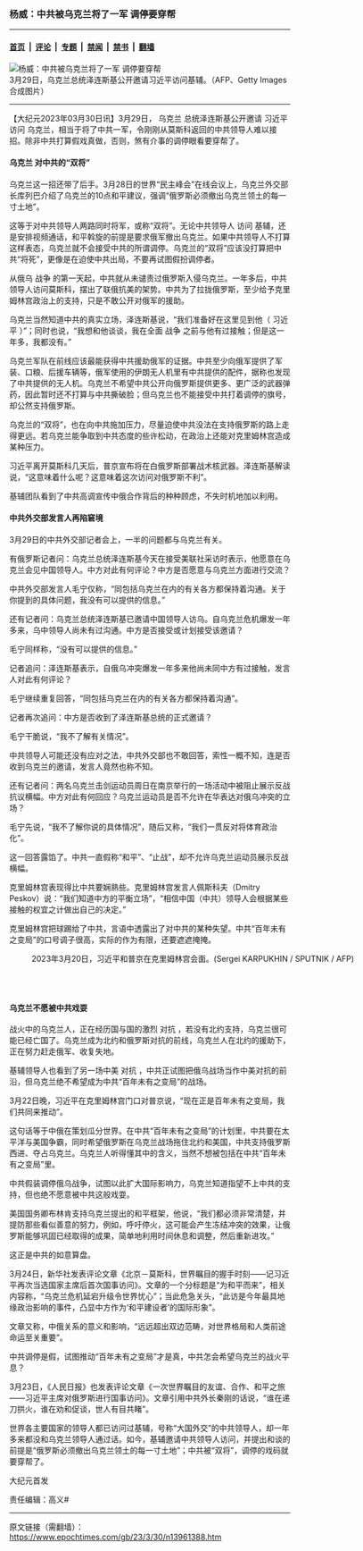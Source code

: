 ### 杨威：中共被乌克兰将了一军 调停要穿帮

---

#### [首页](../../../..?n13961388) &nbsp;|&nbsp; [评论](../../../../../epoch-comment?n13961388) &nbsp;|&nbsp; [专题](../../../../../epoch-special?n13961388) &nbsp;|&nbsp; [禁闻](../../../../../epoch-news?n13961388) &nbsp;|&nbsp; [禁书](../../../../../books?n13961388) &nbsp;|&nbsp; [翻墙](https://github.com/gfw-breaker/nogfw/blob/master/README.md?n13961388)


<div><img alt="杨威：中共被乌克兰将了一军 调停要穿帮" class="attachment-djy_600_400 size-djy_600_400 wp-post-image" src="https://i.epochtimes.com/assets/uploads/2023/03/id13961392-Zelensky-Xi-JInping_20230328-600x400.jpg"/>
<div class="caption">
 3月29日，乌克兰总统泽连斯基公开邀请习近平访问基辅。（AFP、Getty Images合成图片）
</div></div><hr/><div class="post_content" id="artbody" itemprop="articleBody">
 <!-- article content begin -->
 <p>
  【大纪元2023年03月30日讯】3月29日，
  <ok href="https://www.epochtimes.com/gb/tag/%E4%B9%8C%E5%85%8B%E5%85%B0.html">
   乌克兰
  </ok>
  总统泽连斯基公开邀请
  <ok href="https://www.epochtimes.com/gb/tag/%E4%B9%A0%E8%BF%91%E5%B9%B3.html">
   习近平
  </ok>
  <ok href="https://www.epochtimes.com/gb/tag/%E8%AE%BF%E9%97%AE.html">
   访问
  </ok>
  乌克兰，相当于将了中共一军，令刚刚从莫斯科返回的中共领导人难以接招。除非中共打算假戏真做，否则，煞有介事的调停眼看要穿帮了。
 </p>
 <h4>
  <ok href="https://www.epochtimes.com/gb/tag/%E4%B9%8C%E5%85%8B%E5%85%B0.html">
   乌克兰
  </ok>
  对中共的“双将”
 </h4>
 <p>
  乌克兰这一招还带了后手。3月28日的世界“民主峰会”在线会议上，乌克兰外交部长库列巴介绍了乌克兰的10点和平建议，强调“俄罗斯必须撤出乌克兰领土的每一寸土地”。
 </p>
 <p>
  这等于对中共领导人两路同时将军，或称“双将”。无论中共领导人
  <ok href="https://www.epochtimes.com/gb/tag/%E8%AE%BF%E9%97%AE.html">
   访问
  </ok>
  基辅，还是安排视频通话，和平斡旋的前提是要求俄军撤出乌克兰。如果中共领导人不打算这样表态，乌克兰就不会接受中共的所谓调停。乌克兰的“双将”应该没打算把中共“将死”，更像是在迫使中共出局，不要再试图假扮调停者。
 </p>
 <p>
  从俄乌
  <ok href="https://www.epochtimes.com/gb/tag/%E6%88%98%E4%BA%89.html">
   战争
  </ok>
  的第一天起，中共就从未谴责过俄罗斯入侵乌克兰。一年多后，中共领导人访问莫斯科，摆出了联俄抗美的架势。中共为了拉拢俄罗斯，至少给予克里姆林宫政治上的支持，只是不敢公开对俄军的援助。
 </p>
 <p>
  乌克兰当然知道中共的真实立场，泽连斯基说，“我们准备好在这里见到他（
  <ok href="https://www.epochtimes.com/gb/tag/%E4%B9%A0%E8%BF%91%E5%B9%B3.html">
   习近平
  </ok>
  ）”；同时也说，“我想和他谈谈，我在全面
  <ok href="https://www.epochtimes.com/gb/tag/%E6%88%98%E4%BA%89.html">
   战争
  </ok>
  之前与他有过接触；但是这一年多，我都没有。”
 </p>
 <p>
  乌克兰军队在前线应该最能获得中共援助俄军的证据。中共至少向俄军提供了军装、口粮、后援车辆等，俄军使用的伊朗无人机里有中共提供的配件，据称也发现了中共提供的无人机。乌克兰不希望中共公开向俄罗斯提供更多、更广泛的武器弹药，因此暂时还不打算与中共撕破脸；但乌克兰也不能接受中共打着调停的旗号，却公然支持俄罗斯。
 </p>
 <p>
  乌克兰的“双将”，也在向中共施加压力，尽量迫使中共没法在支持俄罗斯的路上走得更远。若乌克兰能争取到中共态度的些许松动，在政治上还能对克里姆林宫造成某种压力。
 </p>
 <p>
  习近平离开莫斯科几天后，普京宣布将在白俄罗斯部署战术核武器。泽连斯基解读说，“这意味着什么呢？这意味着这次访问对俄罗斯不利”。
 </p>
 <p>
  基辅团队看到了中共高调宣传中俄合作背后的种种顾虑，不失时机地加以利用。
 </p>
 <h4>
  中共外交部发言人再陷窘境
 </h4>
 <p>
  3月29日的中共外交部记者会上，一半的问题都与乌克兰有关。
 </p>
 <p>
  有俄罗斯记者问：乌克兰总统泽连斯基今天在接受美联社采访时表示，他愿意在乌克兰会见中国领导人。中方对此有何评论？中方是否愿意与乌克兰方面进行交流？
 </p>
 <p>
  中共外交部发言人毛宁仅称，“同包括乌克兰在内的有关各方都保持着沟通。关于你提到的具体问题，我没有可以提供的信息。”
 </p>
 <p>
  还有记者问：乌克兰总统泽连斯基已邀请中国领导人访乌。自乌克兰危机爆发一年多来，乌中领导人尚未有过沟通。中方是否接受或计划接受该邀请？
 </p>
 <p>
  毛宁同样称，“没有可以提供的信息。”
 </p>
 <p>
  记者追问：泽连斯基表示，自俄乌冲突爆发一年多来他尚未同中方有过接触，发言人对此有何评论？
 </p>
 <p>
  毛宁继续重复回答，“同包括乌克兰在内的有关各方都保持着沟通”。
 </p>
 <p>
  记者再次追问：中方是否收到了泽连斯基总统的正式邀请？
 </p>
 <p>
  毛宁干脆说，“我不了解有关情况”。
 </p>
 <p>
  中共领导人可能还没有应对之法，中共外交部也不敢回答，索性一概不知，连是否收到乌克兰的邀请，发言人竟然也称不知。
 </p>
 <p>
  还有记者问：两名乌克兰击剑运动员周日在南京举行的一场活动中被阻止展示反战抗议横幅。中方对此有何回应？乌克兰运动员是否不允许在华表达对俄乌冲突的立场？
 </p>
 <p>
  毛宁先说，“我不了解你说的具体情况”，随后又称，“我们一贯反对将体育政治化”。
 </p>
 <p>
  这一回答露馅了。中共一直假称“和平”、“止战”，却不允许乌克兰运动员展示反战横幅。
 </p>
 <p>
  克里姆林宫表现得比中共要娴熟些。克里姆林宫发言人佩斯科夫（Dmitry Peskov）说：“我们知道中方的平衡立场”，“相信中国（中共）领导人会根据某些接触的权宜之计做出自己的决定。”
 </p>
 <p>
  克里姆林宫把球踢给了中共，言语中透露出了对中共的某种失望。中共“百年未有之变局”的口号调子很高，实际的作为有限，还要遮遮掩掩。
 </p>
 <figure aria-describedby="caption-attachment-13954631" class="wp-caption aligncenter" id="attachment_13954631" style="width: 600px">
  <ok href="https://i.epochtimes.com/assets/uploads/2023/03/id13954631-000_33BP7XF.jpg" target="_blank">
   <img alt="" class="size-large wp-image-13954631" src="https://i.epochtimes.com/assets/uploads/2023/03/id13954631-000_33BP7XF-600x405.jpg"/>
  </ok>
  <br/><figcaption class="wp-caption-text" id="caption-attachment-13954631">
   2023年3月20日，习近平和普京在克里姆林宫会面。(Sergei KARPUKHIN / SPUTNIK / AFP)
  </figcaption><br/>
 </figure><br/>
 <h4>
  乌克兰不愿被中共戏耍
 </h4>
 <p>
  战火中的乌克兰人，正在经历国与国的激烈
  <ok href="https://www.epochtimes.com/gb/tag/%E5%AF%B9%E6%8A%97.html">
   对抗
  </ok>
  ，若没有北约支持，乌克兰很可能已经亡国了。乌克兰成为北约和俄罗斯对抗的前线，乌克兰人在北约的援助下，正在努力赶走俄军、收复失地。
 </p>
 <p>
  基辅领导人也看到了另一场中美
  <ok href="https://www.epochtimes.com/gb/tag/%E5%AF%B9%E6%8A%97.html">
   对抗
  </ok>
  ，中共正试图把俄乌战场当作中美对抗的前沿，但乌克兰绝不希望成为中共“百年未有之变局”的战场。
 </p>
 <p>
  3月22日晚，习近平在克里姆林宫门口对普京说，“现在正是百年未有之变局，我们共同来推动”。
 </p>
 <p>
  这句话等于中俄在策划瓜分世界。在中共“百年未有之变局”的计划里，中共要在太平洋与美国争霸，同时希望俄罗斯在乌克兰战场拖住北约和美国，中共支持俄罗斯西进、夺占乌克兰。乌克兰人听得懂其中的含义，当然不想被包括在中共“百年未有之变局”里。
 </p>
 <p>
  中共假装调停俄乌战争，试图以此扩大国际影响力，乌克兰知道指望不上中共的支持，但也绝不愿意被中共这般戏耍。
 </p>
 <p>
  美国国务卿布林肯支持乌克兰提出的和平框架，他说，“我们都必须非常清楚，并提防那些看似善意的努力，例如，呼吁停火，这可能会产生冻结冲突的效果，让俄罗斯能够巩固已经取得的成果，简单地利用时间休息和调整，然后重新进攻。”
 </p>
 <p>
  这正是中共的如意算盘。
 </p>
 <p>
  3月24日，新华社发表评论文章《北京－莫斯科，世界瞩目的握手时刻——记习近平再次当选国家主席后首次国事访问》。文章的一个分标题是“为和平而来”，相关内容称，“乌克兰危机延宕升级令世界忧心”；当此危急关头，“此访是今年最具地缘政治影响的事件，凸显中方作为‘和平建设者’的国际形象”。
 </p>
 <p>
  文章又称，中俄关系的意义和影响，“远远超出双边范畴，对世界格局和人类前途命运至关重要”。
 </p>
 <p>
  中共调停是假，试图推动“百年未有之变局”才是真，中共怎会希望乌克兰的战火平息？
 </p>
 <p>
  3月23日，《人民日报》也发表评论文章《一次世界瞩目的友谊、合作、和平之旅 ——习近平主席对俄罗斯进行国事访问》。文章引用中共外长秦刚的话说，“谁在递刀拱火，谁在劝和促谈，世人有目共睹”。
 </p>
 <p>
  世界各主要国家的领导人都已访问过基辅，号称“大国外交”的中共领导人，却一年多来都没和乌克兰领导人通过话。如今，基辅邀请中共领导人访问，并提出和谈的前提是“俄罗斯必须撤出乌克兰领土的每一寸土地”；中共被“双将”，调停的戏码就要穿帮了。
 </p>
 <p>
  大纪元首发
 </p>
 <p>
  责任编辑：高义#
 </p>
 <!-- article content end -->
 <div id="below_article_ad">
 </div>
</div>


---

原文链接（需翻墙）：https://www.epochtimes.com/gb/23/3/30/n13961388.htm